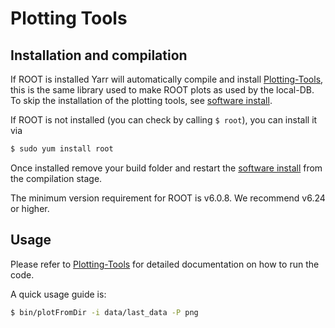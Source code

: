 # Plotting Tools

## Installation and compilation

If ROOT is installed Yarr will automatically compile and install [Plotting-Tools](https://gitlab.cern.ch/YARR/utilities/plotting-tools), this is the same library used to make ROOT plots as used by the local-DB.
To skip the installation of the plotting tools, see [software install](install.md).

If ROOT is not installed (you can check by calling ``$ root``), you can install it via
```bash
$ sudo yum install root
```

Once installed remove your build folder and restart the [software install](install.md) from the compilation stage.

The minimum version requirement for ROOT is v6.0.8. We recommend v6.24 or higher.

## Usage

Please refer to [Plotting-Tools](https://gitlab.cern.ch/YARR/utilities/plotting-tools) for detailed documentation on how to run the code.

A quick usage guide is:
```bash
$ bin/plotFromDir -i data/last_data -P png
```

